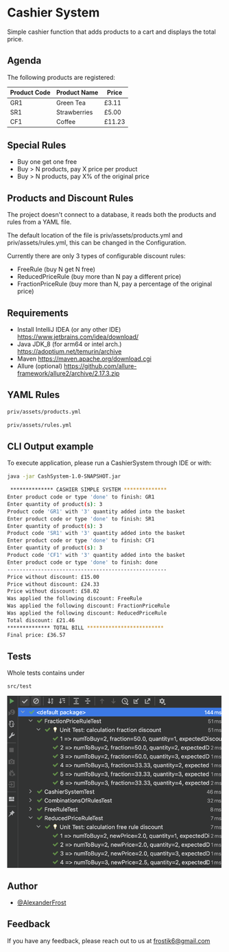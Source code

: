 # Cashier System

Simple cashier function that adds products to a cart and displays the total price.

## Agenda

The following products are registered:

| Product Code  | Product Name                                                     | Price |
|---------------|------------------------------------------------------------------|-------|
| GR1 | Green Tea| £3.11 |
| SR1 | Strawberries |£5.00|
| CF1 | Coffee|£11.23|

## Special Rules
* Buy one get one free
* Buy > N products, pay X price per product
* Buy > N products, pay X% of the original price

## Products and Discount Rules

The project doesn't connect to a database, it reads both the products and rules from a YAML file.

The default location of the file is priv/assets/products.yml and priv/assets/rules.yml, this can be changed in the Configuration.

Currently there are only 3 types of configurable discount rules:
* FreeRule (buy N get N free)
* ReducedPriceRule (buy more than N pay a different price)
* FractionPriceRule (buy more than N, pay a percentage of the original price)


## Requirements

* Install IntelliJ IDEA (or any other IDE)
  https://www.jetbrains.com/idea/download/
* Java JDK_8 (for arm64 or intel arch.)  
  https://adoptium.net/temurin/archive
* Maven
  https://maven.apache.org/download.cgi
* Allure (optional)
  https://github.com/allure-framework/allure2/archive/2.17.3.zip

## YAML Rules
```bash
priv/assets/products.yml
```
```bash
priv/assets/rules.yml
```

## CLI Output example

To execute application, please run a CashierSystem through IDE 
or with:
```bash
java -jar CashSystem-1.0-SNAPSHOT.jar
```

```bash
 ************** CASHIER SIMPLE SYSTEM **************
Enter product code or type 'done' to finish: GR1
Enter quantity of product(s): 3
Product code 'GR1' with '3' quantity added into the basket
Enter product code or type 'done' to finish: SR1
Enter quantity of product(s): 3
Product code 'SR1' with '3' quantity added into the basket
Enter product code or type 'done' to finish: CF1
Enter quantity of product(s): 3
Product code 'CF1' with '3' quantity added into the basket
Enter product code or type 'done' to finish: done
----------------------------------------------------
Price without discount: £15.00
Price without discount: £24.33
Price without discount: £58.02
Was applied the following discount: FreeRule
Was applied the following discount: FractionPriceRule
Was applied the following discount: ReducedPriceRule
Total discount: £21.46
************** TOTAL BILL *************************
Final price: £36.57   
```
## Tests
Whole tests contains under
```bash
src/test
```
<img src="src/main/resources/misk/tests.png" width="500" height="400" align="center">

## Author

- [@AlexanderFrost](https://github.com/AlexanderFrost)

## Feedback

If you have any feedback, please reach out to us at frostik6@gmail.com
